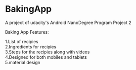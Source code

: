 # BakingApp
A project of udacity's Android NanoDegree Program Project 2

Baking App
Features:

1.List of recipies <br>
2.Ingredients for recipies <br>
3.Steps for the recipies along with videos <br>
4.Designed for both mobiles and tablets <br>
5.material design
